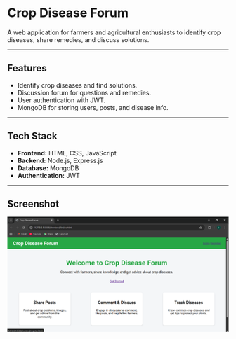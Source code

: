 # Crop Disease Forum

A web application for farmers and agricultural enthusiasts to identify crop diseases, share remedies, and discuss solutions.

---

## Features
- Identify crop diseases and find solutions.
- Discussion forum for questions and remedies.
- User authentication with JWT.
- MongoDB for storing users, posts, and disease info.

---

## Tech Stack
- **Frontend:** HTML, CSS, JavaScript  
- **Backend:** Node.js, Express.js  
- **Database:** MongoDB  
- **Authentication:** JWT

---
## Screenshot

![Add Post Screenshot](https://github.com/ShashankVBhat17/crop-disease-forum/raw/6da2e898c8972f4f56cfce132600df879a47fa1d/Screenshot%202025-08-24%20132915.png)

